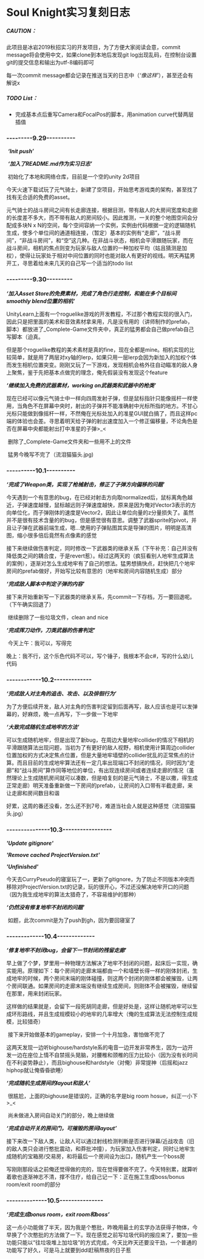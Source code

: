 # Soul Knight实习复刻日志

##### CAUTION：

此项目是冰岩2019秋招实习的开发项目，为了方便大家阅读会意，commit message将会使用中文，如果clone到本地后发现git log出现乱码，在控制台设置git的提交信息和输出为utf-8编码即可

每一次commit message都会记录在推送当天的日志中（*‘像这样’*），甚至还会有解说x

##### TODO List：

- 完成基本点后重写Camera和FocalPos的脚本，用animation curve代替两层插值



### ---------9.29----------

​	***‘Init push’***	

​	***‘加入了README.md作为实习日志’***

​	初始化了本地和网络仓库，目前是一个空的unity 2d项目

​	今天火速下载试玩了元气骑士，新建了空项目，开始思考游戏类的架构，甚至找了找有无合适的免费的asset。

​	元气骑士的战斗房间之间有长走廊连接，根据目测，带有敌人的大房间宽度和走廊的长度差不多大，而不带有敌人的房间较小。因此推测，一关的整个地图空间会分配成多块N x N的空间，每个空间容纳一个实例，实例由代码根据一定的逻辑随机生成，使多个单位间的通道相连接，（暂定）基本的实例有“走廊”，“战斗房间”，“非战斗房间”，和“空”这几种。在非战斗状态，相机会平滑跟随玩家，而在战斗房间，相机的焦点则变为玩家与敌人位置的一种加权平均（姑且猜测是加权），使得让玩家处于相对中间位置的同时也能对敌人有更好的视线。明天再猛男开工，寻思着给未来几天的自己写一个适当的todo list

### ---------9.30---------

***‘加入Asset Store的免费素材，完成了角色行走控制，和能在多个目标间smoothly blend位置的相机’***

​	UnityLearn上面有一个roguelike游戏的开发教程，不过那个教程实现的很入门，因此只是把里面的美术和音效素材拿来用，凡是没有用的（讲师制作的prefab，脚本）都放进了_Complete-Game文件夹中，真正的猛男都会自己做prefab自己写脚本（迫真。

​	但是那个roguelike教程的美术素材是真的fine，现在全都是mine。相机实现的比较简单，就是用了两层对xy轴的lerp，如果只用一层lerp会因为新加入的加权个体而发生相机位置突变。刚刚又玩了一下游戏，发现相机会格外往自动瞄准的敌人身上聚焦，鉴于先把基本点做完的理念，俺先假装没有发现这个feature

***‘继续加入免费的武器素材，working on武器类和武器中的枪类’***

​	现在已经可以像元气骑士中一样向四周发射子弹，但是鼠标指针只能像摇杆一样使用，当角色不在屏幕中央时，射出的子弹并不能准确射中光标所指的地方。不甘心光标只能做到像摇杆一样，不然俺在光标处加入的准星GUI就白搞了，而且这样pc端的体验也会差。寻思着明天给子弹的射出速度加入一个修正偏移量，不论角色是否在屏幕中央都能射出打中准星的子弹>_<

​	删除了_Complete-Game文件夹和一些用不上的文件

​	猛男今晚写不完了（流泪猫猫头.jpg)

### ----------10.1----------

***‘完成了Weapon类，实现了枪械射击，修正了子弹方向偏移的问题’***

​	今天遇到一个有意思的bug，在已经对射击方向取normalized后，鼠标离角色越近，子弹速度越慢，鼠标越远则子弹速度越快，原来是因为俺对Vector3表示的方向单位化，而子弹刚体的速度是Vector2，因此让单位向量的z分量损失了。虽然并不是很有技术含量的的bug，但是感觉很有意思。调整了武器sprite的pivot，并且让子弹在武器前端生成，嗯...使用的子弹贴图其实是导弹的图片，明明是高清图，缩小很多倍后竟然有点像素的感觉

​	接下来继续做伤害判定，同时修改一下武器类的继承关系（下午补充：自己并没有降低类之间的耦合度，于是revert惹）。经过这两天的（疯狂看别人地牢生成算法的案例），逐渐对怎么生成地牢有了自己的想法。猛男想搞快点，赶快把几个地牢房间的prefab做好，开始写比较有意思的（地牢和房间内容随机生成）部分

***‘完成敌人脚本中判定子弹的内容’***

​	接下来开始重新写一下武器类的继承关系，先commit一下存档，万一要回退呢。（下午确实回退了）

​	继续删除了一些垃圾文件，clean and nice

***‘完成挥刀动作，刀类武器的伤害判定’***

​	今天上午：我可以，写得完

​	晚上：我不行，这个乐色代码不可以，写个锤子，我根本不会c#，写的什么幼儿代码

### ------------10.2-------------

***‘完成敌人对主角的追击、攻击、以及徘徊行为’***

​	为了方便后续开发，敌人对主角的伤害判定留到后面再写，敌人应该也是可以发弹幕的，好麻烦，晚一点再写，下一步做一下地牢

***‘大致完成随机生成地牢的方法’***

​	可以生成随机地牢，但是出现了新bug，在周边大量地牢collider的情况下相机的平滑跟随算法出现问题，当初为了有更好的敌人视野，相机使用计算周边collider位置加权的方式决定焦点位置，但是大量地牢墙壁的collider扰乱的正常焦点的计算。而且目前的生成地牢算法还有一定几率出现端口不封闭的情况，同时因为“走廊”和“战斗房间”算作同等地位的单位，有出现连续房间或者连续走廊的情况（虽然理论上生成随机房间就可以凑数，但是咱复刻的是元气骑士，不是以撒，得生成正常走廊）明天准备重新做一下房间的prefab，让房间的入口带有半截走廊，来让走廊和房间数目和谐

​	好累，这周的番还没看，怎么还不到7号，难道当社会人就是这种感觉（流泪猫猫头.jpg）

### ---------------10.3-----------------

***'Update gitignore'***

***'Remove cached ProjectVersion.txt'***

***'Unfinished'***

​	今天去CurryPseudo的寝室玩了一，更新了gitignore，为了防止不同版本冲突而移除对ProjectVersion.txt的记录，玩的很开心，不过还没解决地牢开口的问题（因为我生成地牢的算法太猎奇了，不容易维护的那种）

***‘仍然没有修复地牢不封闭的问题’***

​	如题，此次commit是为了push到gh，因为要回寝室了

### -------------10.4-------------

***‘修复地牢不封闭bug，会留下一节封闭的残留走廊’***

​	早上做了个梦，梦里用一种物理方法解决了地牢不封闭的问题，起床后一实现，确实能用。原理如下：每个房间的走廊末端都由一个和墙壁长得一样的刚体封闭，生成地牢的时候，两个房间末端的刚体碰撞，则这两个封闭的刚体都会被摧毁，让两个房间联通。如果房间的走廊末端没有继续生成房间，则刚体不会被摧毁，继续留在那里，用来封闭玩家。

​	这样做的结果就是，会留下一段死胡同走廊，但是好处是，这样让随机地牢可以生成环形路线，并且生成规模较小的地牢的几率增大（俺的生成算法无法控制生成规模，比较猎奇）

​	接下来开始做基本的gameplay，安排一个十月加急，害怕做不完了

​	这两天发现一边听bighouse/hardstyle系的电音一边开发非常养生，因为一边开发一边在座位上情不自禁摇头晃脑，对腰椎和颈椎的压力比较小（因为没有长时间在不利姿势静止），而且bighouse和hardstyle（对俺）非常提神（后摇和jazz hiphop就让俺昏昏欲睡）

***‘完成随机生成房间的layout和敌人’***

​	很尴尬，上面的bighouse是错误的，正确的名字是big room hosue，纠正一小下>_<

​	尚未做进入房间自动关门的部分，晚上继续做

***‘完成自动开关的房间门，可摧毁的房间layout’***

​	接下来改一下敌人类，让敌人可以通过射线检测判断是否进行弹幕/近战攻击（旧的敌人类只会进行憨批震动，和莽批冲撞），为玩家加入伤害判定，同时让地牢生成随机的宝箱房/交易房，和将最后一个房间设为出口，随机产生一个boss房

​	写刚刚那段话之前俺还觉得做的完的，现在觉得要做不完了。今天特别累，就算听着歌也逐渐神志不清，撑不住疗，给自己记一下：正在施工生成boss/bonus room/exit room的部分

### --------------10.5---------------

***‘完成生成bonus room，exit room和boss’***

​	这一点小功能做了半天，因为我是个憨批，昨晚用最土的玄学办法获得子物体，今早换了个次憨批的方法做了一下。现在感觉之前写垃圾代码的报应来了，要加一些功能只能以“往垃圾堆上加垃圾”的方式完成，今天比昨天还要没干劲，一个普通的功能写了好久，可是马上就要到ddl赶稿熬夜的日子惹

